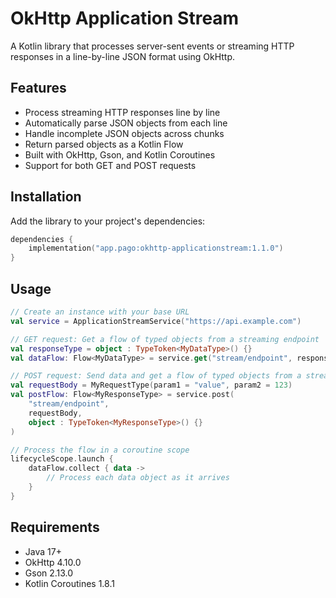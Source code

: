 # OkHttp Application Stream

A Kotlin library that processes server-sent events or streaming HTTP responses in a line-by-line JSON format using OkHttp.

## Features

- Process streaming HTTP responses line by line
- Automatically parse JSON objects from each line
- Handle incomplete JSON objects across chunks
- Return parsed objects as a Kotlin Flow
- Built with OkHttp, Gson, and Kotlin Coroutines
- Support for both GET and POST requests

## Installation

Add the library to your project's dependencies:

```kotlin
dependencies {
    implementation("app.pago:okhttp-applicationstream:1.1.0")
}
```

## Usage

```kotlin
// Create an instance with your base URL
val service = ApplicationStreamService("https://api.example.com")

// GET request: Get a flow of typed objects from a streaming endpoint
val responseType = object : TypeToken<MyDataType>() {}
val dataFlow: Flow<MyDataType> = service.get("stream/endpoint", responseType)

// POST request: Send data and get a flow of typed objects from a streaming endpoint
val requestBody = MyRequestType(param1 = "value", param2 = 123)
val postFlow: Flow<MyResponseType> = service.post(
    "stream/endpoint", 
    requestBody, 
    object : TypeToken<MyResponseType>() {}
)

// Process the flow in a coroutine scope
lifecycleScope.launch {
    dataFlow.collect { data ->
        // Process each data object as it arrives
    }
}
```

## Requirements

- Java 17+
- OkHttp 4.10.0
- Gson 2.13.0
- Kotlin Coroutines 1.8.1
